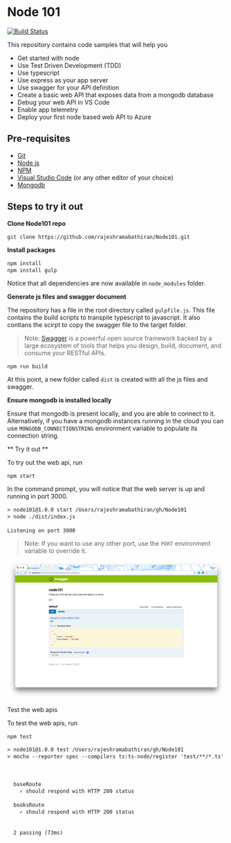 # Node 101

[![Build Status](https://travis-ci.org/rajeshramabathiran/Node101.svg?branch=master)](https://travis-ci.org/rajeshramabathiran/Node101)

This repository contains code samples that will help you

- Get started with node
- Use Test Driven Development (TDD)
- Use typescript
- Use express as your app server
- Use swagger for your API definition
- Create a basic web API that exposes data from a mongodb database
- Debug your web API in VS Code
- Enable app telemetry
- Deploy your first node based web API to Azure

## Pre-requisites

- [Git][1]
- [Node js][2]
- [NPM][3]
- [Visual Studio Code][4] (or any other editor of your choice)
- [Mongodb][5]

## Steps to try it out

**Clone Node101 repo**

```
git clone https://github.com/rajeshramabathiran/Node101.git
```

**Install packages**

```
npm install
npm install gulp
```

Notice that all dependencies are now available in `node_modules` folder.

**Generate js files and swagger document**

The repository has a file in the root directory called `gulpfile.js`. This file contains the build scripts to transpile typescript to javascript. It also contians the scirpt to copy the swagger file to the target folder.

> Note: [Swagger][6] is a powerful open source framework backed by a large ecosystem of tools that helps you design, build, document, and consume your RESTful APIs.

```
npm run build
```

At this point, a new folder called `dist` is created with all the js files and swagger.

**Ensure mongodb is installed locally**

Ensure that mongodb is present locally, and you are able to connect to it. Alternatively, if you have a mongodb instances running in the cloud you can use `MONGODB_CONNECTIONSTRING` environment variable to populate its connection string.

** Try it out **

To try out the web api, run

```
npm start
```

In the command prompt, you will notice that the web server is up and running in port 3000.

```
> node101@1.0.0 start /Users/rajeshramabathiran/gh/Node101
> node ./dist/index.js

Listening on port 3000

```

>Note: If you want to use any other port, use the `PORT` environment variable to override it.

![Node 101 web api up and running in localhost:3000][7]

Test the web apis

To test the web apis, run

```
npm test
```
```
> node101@1.0.0 test /Users/rajeshramabathiran/gh/Node101
> mocha --reporter spec --compilers ts:ts-node/register 'test/**/*.ts'



  baseRoute
    ✓ should respond with HTTP 200 status

  booksRoute
    ✓ should respond with HTTP 200 status


  2 passing (73ms)
```


<!-- References -->
[1]: https://git-scm.com/book/en/v2/Getting-Started-Installing-Git
[2]: https://nodejs.org/en/download/
[3]: http://blog.npmjs.org/post/85484771375/how-to-install-npm
[4]: https://code.visualstudio.com/docs/setup/setup-overview
[5]: https://docs.mongodb.com/manual/installation/
[6]: http://swagger.io/
[7]: ./images/node101.png
